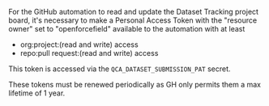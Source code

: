 For the GitHub automation to read and update the Dataset Tracking project board, it's necessary to make a Personal Access Token with the "resource owner" set to "openforcefield" available to the automation with at least 
* org:project:(read and write) access
* repo:pull request:(read and write) access

This token is accessed via the `QCA_DATASET_SUBMISSION_PAT` secret.

These tokens must be renewed periodically as GH only permits them a max lifetime of 1 year.
